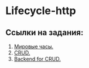# Lifecycle-http

## Ссылки на задания:

1. [Мировые часы.](https://github.com/Stimul88/Lifecycle-http/tree/main/watches)
2. [CRUD.](https://github.com/Stimul88/Lifecycle-http/tree/main/crud)
3. [Backend for CRUD.](https://github.com/Stimul88/Lifecycle-http/tree/main/crudBackend)
